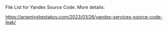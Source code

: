 File List for Yandex Source Code. More details:

https://arseniyshestakov.com/2023/01/26/yandex-services-source-code-leak/